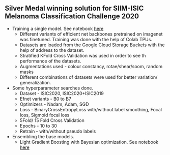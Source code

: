 ## Silver Medal winning solution for SIIM-ISIC Melanoma Classification Challenge 2020

<ul>
  <li>Training a single model.  
    See notebook <a href='https://github.com/josemoti1999/melanoma_kaggle/blob/master/Triple_Stratified_KFold_with_TFRecords_Colab.ipynb'>here</a>
    <ul>
  <li>Different variants of efficient net backbones pretrained on imagenet was finetuned. Training was done with the help of Colab TPUs. 
  </li>
  <li>Datasets are loaded from the Google Cloud Storage Buckets with the help of address to the dataset. 
  </li>
  <li>Stratified KFold Cross Validation was used in order to see th performance of the datasets.
  </li>
  <li>Augmentations used - colour constancy, rotae/shear/soom, random masks
  </li>
  <li>Different combinations of datasets were used for better variation/ generalization.
  </li>
    </ul>
  </li>
  <li>Some hyperparameter searches done.
    <ul>
      <li>Dataset - ISIC2020, ISIC2020+ISIC2019</li>
      <li>Efnet variants - B0 to B7</li>
      <li>Optimizers - Nadam, Adam, SGD</li>
      <li>Loss - BinaryCrossEntropyLoss with/without label smoothing, Focal loss, Sigmoid focal loss</li>
      <li>5Fold/ 15 Fold Cross Validation</li>
      <li>Epochs - 10 to 30</li>
      <li>Retrain - with/without pseudo labels</li>
    </ul>
  </li>
  <li>Ensembling the base models.
    <ul>
      <li>Light Gradient Boosting with Bayesian optimization. 
        See notebook <a href='https://github.com/josemoti1999/melanoma_kaggle/blob/master/Triple_Stratified_KFold_with_TFRecords_Colab.ipynb'>here</a></li>
  
